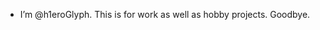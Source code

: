 - I’m @h1eroGlyph. This is for work as well as hobby projects. Goodbye.

<!---
h1eroGlyph/h1eroGlyph is a ✨ special ✨ repository because its `README.md` (this file) appears on your GitHub profile.
You can click the Preview link to take a look at your changes.
--->
